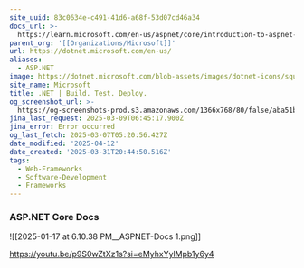 ```yaml
---
site_uuid: 83c0634e-c491-41d6-a68f-53d07cd46a34
docs_url: >-
  https://learn.microsoft.com/en-us/aspnet/core/introduction-to-aspnet-core?view=aspnetcore-9.0
parent_org: '[[Organizations/Microsoft]]'
url: https://dotnet.microsoft.com/en-us/
aliases:
  - ASP.NET
image: https://dotnet.microsoft.com/blob-assets/images/dotnet-icons/square.png
site_name: Microsoft
title: .NET | Build. Test. Deploy.
og_screenshot_url: >-
  https://og-screenshots-prod.s3.amazonaws.com/1366x768/80/false/aba51b6c10fd1449e5700fc8c022c53157247b32bce5e33217495b11d9aee78a.jpeg
jina_last_request: 2025-03-09T06:45:17.900Z
jina_error: Error occurred
og_last_fetch: 2025-03-07T05:20:56.427Z
date_modified: '2025-04-12'
date_created: '2025-03-31T20:44:50.516Z'
tags:
  - Web-Frameworks
  - Software-Development
  - Frameworks
---
```














### ASP.NET Core Docs
![[2025-01-17 at 6.10.38 PM__ASPNET-Docs 1.png]]

https://youtu.be/p9S0wZtXz1s?si=eMyhxYylMpb1y6y4
